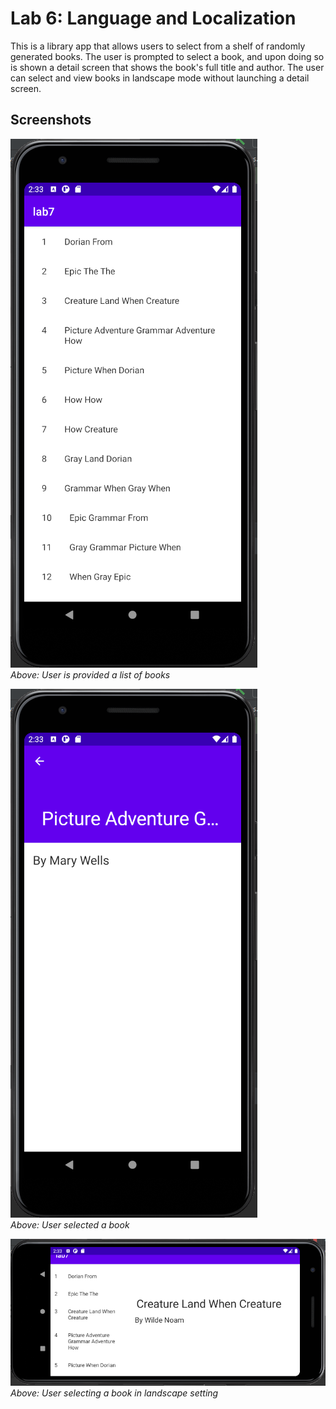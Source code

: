 # Lab 6: Language and Localization
This is a library app that allows users to select from a shelf of randomly generated books. The user is prompted to select a book, and upon doing so is shown a detail screen that shows the book's full title and author.  The user can select and view books in landscape mode without launching a detail screen.

## Screenshots
![1](https://raw.githubusercontent.com/tuh37046/mobile-app-dev-assignment-7/master/l71.PNG) <br>
*Above: User is provided a list of books*

![1](https://raw.githubusercontent.com/tuh37046/mobile-app-dev-assignment-7/master/l72.PNG) <br>
*Above: User selected a book*


![1](https://raw.githubusercontent.com/tuh37046/mobile-app-dev-assignment-7/master/l73.PNG) <br>
*Above: User selecting a book in landscape setting*
